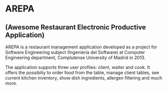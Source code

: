 # AREPA
## (Awesome Restaurant Electronic Productive Application)

AREPA is a restaurant management application developed as a project for Software Engineering subject (Ingeniería del Software) at Computer Engineering department, Complutense University of Madrid in 2013.

The application supports three user profiles: client, waiter and cook. It offers the possibiliy to order food from the table, manage client tables, see current kitchen inventory, show dish ingredients, allergen filtering and much more.


